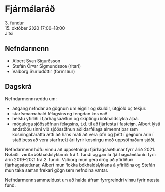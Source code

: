 # Fjármálaráð

3\. fundur  
15\. október 2020 17:00–18:00  
Jitsi

## Nefndarmenn
* Albert Svan Sigurðsson
* Stefán Örvar Sigmundsson (ritari)
* Valborg Sturludóttir (formaður)

## Dagskrá

Nefndarmenn ræddu um:
* aðgang nefndar að gögnum um eignir og skuldir, útgjöld og tekjur.
* starfsmannahald félagsins og tengdan kostnað.
* helstu yfirliði í fjárhagsáætlun og skiptingu bókhaldslykla á þá.
* mögulega sjóðssöfnun félagsins, t.d. til að fjárfesta í fasteign. Albert lýsti andstöðu sinni við sjóðssöfnun aðildarfélaga almennt þar sem kosningabarátta ætti að hans mati að vera jöfn og þétt í gegnum árin í stað þess að vera starfrækt ári fyrir kosningu með uppsöfnuðum sjóði.

Nefndarmenn hófu vinnu að uppsetningu fjárhagsáætlunar fyrir árið 2021. Notaðir verða bókhaldslyklarnir frá 1. fundi og gamla fjárhagsáætlunin fyrir árin 2019–2021 frá 2. fundi. Valborg mun gera drög að yfirliðum fjárhagsáætlunar, Albert mun flokka bókhaldslyklana á yfirliðina og Stefán mun taka saman frekari gögn sem nefndina vantar.

Nefndarmenn sammældust um að halda áfram fyrrgreindri vinnu fyrir næsta fund.
